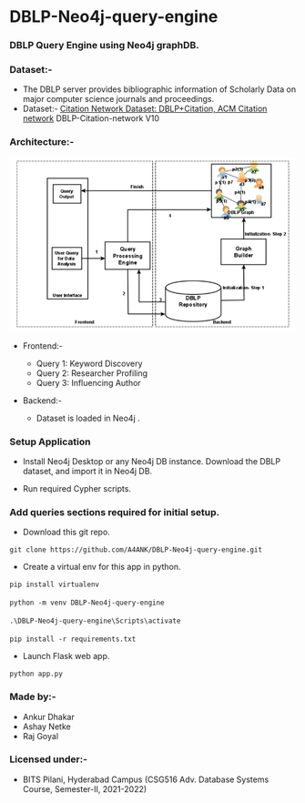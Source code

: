 # DBLP-Neo4j-query-engine

### DBLP Query Engine using Neo4j graphDB. 

### Dataset:-
- The DBLP server provides bibliographic information of Scholarly Data on major computer science journals and proceedings.
- Dataset:- [Citation Network Dataset: DBLP+Citation, ACM Citation network](https://www.aminer.org/citation) DBLP-Citation-network V10

### Architecture:-
![Architecture](/arch/arch1.PNG "Architecture")

- Frontend:-
    - Query 1: Keyword Discovery
    - Query 2: Researcher Profiling
    - Query 3: Influencing Author

- Backend:-
    - Dataset is loaded in Neo4j .


### Setup Application
- Install Neo4j Desktop or any Neo4j DB instance. Download the DBLP dataset, and import it in Neo4j DB.

- Run required Cypher scripts.

### Add queries sections required for initial setup.

- Download this git repo.
```
git clone https://github.com/A4ANK/DBLP-Neo4j-query-engine.git
```

- Create a virtual env for this app in python.
```
pip install virtualenv

python -m venv DBLP-Neo4j-query-engine

.\DBLP-Neo4j-query-engine\Scripts\activate

pip install -r requirements.txt
```

- Launch Flask web app.
```
python app.py
```

### Made by:-
- Ankur Dhakar
- Ashay Netke
- Raj Goyal

### Licensed under:-
- BITS Pilani, Hyderabad Campus (CSG516 Adv. Database Systems Course, Semester-II, 2021-2022)
